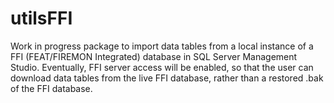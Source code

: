 # utilsFFI
Work in progress package to import data tables from a local instance of a FFI (FEAT/FIREMON Integrated) database in SQL Server Management Studio. Eventually, FFI server access will be enabled, so that the user can download data tables from the live FFI database, rather than a restored .bak of the FFI database. 
